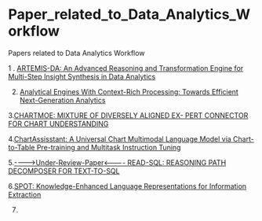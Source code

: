 # Paper_related_to_Data_Analytics_Workflow

Papers related to Data Analytics Workflow

1 . [ARTEMIS-DA: An Advanced Reasoning and Transformation
Engine for Multi-Step Insight Synthesis in Data Analytics](https://arxiv.org/pdf/2412.14146)

2. [Analytical Engines With Context-Rich Processing:
Towards Efficient Next-Generation Analytics](https://arxiv.org/pdf/2212.07517)

3.[CHARTMOE: MIXTURE OF DIVERSELY ALIGNED EX-
PERT CONNECTOR FOR CHART UNDERSTANDING](https://arxiv.org/pdf/2409.03277)

4.[ChartAssisstant: A Universal Chart Multimodal Language Model via
Chart-to-Table Pre-training and Multitask Instruction Tuning](https://arxiv.org/pdf/2401.02384)

5.[---->Under-Review-Paper<---- READ-SQL: REASONING PATH DECOMPOSER FOR
TEXT-TO-SQL](https://openreview.net/pdf?id=dHAPEcxyLv)

6.[SPOT: Knowledge-Enhanced Language Representations for
Information Extraction](https://arxiv.org/pdf/2208.09625)

7.
